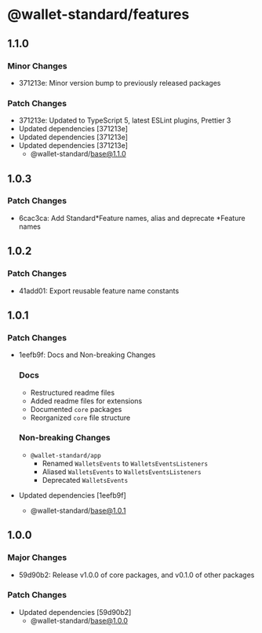 # @wallet-standard/features

## 1.1.0

### Minor Changes

-   371213e: Minor version bump to previously released packages

### Patch Changes

-   371213e: Updated to TypeScript 5, latest ESLint plugins, Prettier 3
-   Updated dependencies [371213e]
-   Updated dependencies [371213e]
-   Updated dependencies [371213e]
    -   @wallet-standard/base@1.1.0

## 1.0.3

### Patch Changes

-   6cac3ca: Add Standard*Feature names, alias and deprecate *Feature names

## 1.0.2

### Patch Changes

-   41add01: Export reusable feature name constants

## 1.0.1

### Patch Changes

-   1eefb9f: Docs and Non-breaking Changes

    ### Docs

    -   Restructured readme files
    -   Added readme files for extensions
    -   Documented `core` packages
    -   Reorganized `core` file structure

    ### Non-breaking Changes

    -   `@wallet-standard/app`
        -   Renamed `WalletsEvents` to `WalletsEventsListeners`
        -   Aliased `WalletsEvents` to `WalletsEventsListeners`
        -   Deprecated `WalletsEvents`

-   Updated dependencies [1eefb9f]
    -   @wallet-standard/base@1.0.1

## 1.0.0

### Major Changes

-   59d90b2: Release v1.0.0 of core packages, and v0.1.0 of other packages

### Patch Changes

-   Updated dependencies [59d90b2]
    -   @wallet-standard/base@1.0.0
